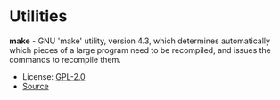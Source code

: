 # Utilities

**make** - GNU 'make' utility, version 4.3, which determines automatically which pieces of a large program need to be recompiled, and issues the commands to recompile them.
  * License: [GPL-2.0](https://www.gnu.org/licenses/old-licenses/gpl-2.0.txt)
  * [Source](https://sourceforge.net/projects/ezwinports/files/make-4.3-w32-src.zip/download)